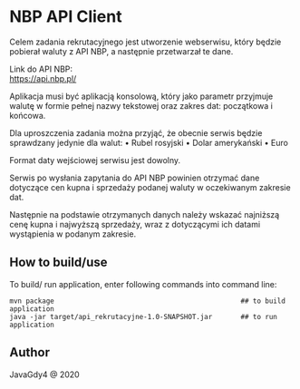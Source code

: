 # NBP API Client
Celem zadania rekrutacyjnego jest utworzenie webserwisu, który będzie pobierał waluty z API NBP,
a następnie przetwarzał te dane.

Link do API NBP: </br>
https://api.nbp.pl/

Aplikacja musi być aplikacją konsolową, który jako parametr przyjmuje walutę w formie pełnej
nazwy tekstowej oraz zakres dat: początkowa i końcowa.

Dla uproszczenia zadania można przyjąć, że obecnie serwis będzie sprawdzany jedynie dla walut:
• Rubel rosyjski
• Dolar amerykański
• Euro

Format daty wejściowej serwisu jest dowolny.

Serwis po wysłania zapytania do API NBP powinien otrzymać dane dotyczące cen kupna i sprzedaży
podanej waluty w oczekiwanym zakresie dat.

Następnie na podstawie otrzymanych danych należy wskazać najniższą cenę kupna i najwyższą
sprzedaży, wraz z dotyczącymi ich datami wystąpienia w podanym zakresie.

## How to build/use
To build/ run application, enter following commands into command line:

```
mvn package                                              ## to build application
java -jar target/api_rekrutacyjne-1.0-SNAPSHOT.jar       ## to run application
```                                               
                                                    
                                                    
## Author
JavaGdy4 @ 2020